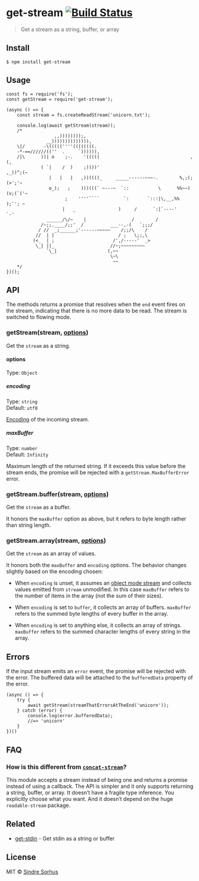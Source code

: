 get-stream [![Build Status](https://travis-ci.org/sindresorhus/get-stream.svg?branch=master)](https://travis-ci.org/sindresorhus/get-stream)
============================================================================================================================================

> Get a stream as a string, buffer, or array

Install
-------

    $ npm install get-stream

Usage
-----

    const fs = require('fs');
    const getStream = require('get-stream');

    (async () => {
        const stream = fs.createReadStream('unicorn.txt');

        console.log(await getStream(stream));
        /*
                      ,,))))))));,
                   __)))))))))))))),
        \|/       -\(((((''''((((((((.
        -*-==//////((''  .     `)))))),
        /|\      ))| o    ;-.    '(((((                                  ,(,
                 ( `|    /  )    ;))))'                               ,_))^;(~
                    |   |   |   ,))((((_     _____------~~~-.        %,;(;(>';'~
                    o_);   ;    )))(((` ~---~  `::           \      %%~~)(v;(`('~
                          ;    ''''````         `:       `:::|\,__,%%    );`'; ~
                         |   _                )     /      `:|`----'     `-'
                   ______/\/~    |                 /        /
                 /~;;.____/;;'  /          ___--,-(   `;;;/
                / //  _;______;'------~~~~~    /;;/\    /
               //  | |                        / ;   \;;,\
              (<_  | ;                      /',/-----'  _>
               \_| ||_                     //~;~~~~~~~~~
                   `\_|                   (,~~
                                           \~\
                                            ~~
        */
    })();

API
---

The methods returns a promise that resolves when the `end` event fires on the stream, indicating that there is no more data to be read. The stream is switched to flowing mode.

### getStream(stream, [options](#options))

Get the `stream` as a string.

#### options

Type: `Object`

##### encoding

Type: `string`  
Default: `utf8`

[Encoding](https://nodejs.org/api/buffer.html#buffer_buffer) of the incoming stream.

##### maxBuffer

Type: `number`  
Default: `Infinity`

Maximum length of the returned string. If it exceeds this value before the stream ends, the promise will be rejected with a `getStream.MaxBufferError` error.

### getStream.buffer(stream, [options](#options))

Get the `stream` as a buffer.

It honors the `maxBuffer` option as above, but it refers to byte length rather than string length.

### getStream.array(stream, [options](#options))

Get the `stream` as an array of values.

It honors both the `maxBuffer` and `encoding` options. The behavior changes slightly based on the encoding chosen:

-   When `encoding` is unset, it assumes an [object mode stream](https://nodesource.com/blog/understanding-object-streams/) and collects values emitted from `stream` unmodified. In this case `maxBuffer` refers to the number of items in the array (not the sum of their sizes).

-   When `encoding` is set to `buffer`, it collects an array of buffers. `maxBuffer` refers to the summed byte lengths of every buffer in the array.

-   When `encoding` is set to anything else, it collects an array of strings. `maxBuffer` refers to the summed character lengths of every string in the array.

Errors
------

If the input stream emits an `error` event, the promise will be rejected with the error. The buffered data will be attached to the `bufferedData` property of the error.

    (async () => {
        try {
            await getStream(streamThatErrorsAtTheEnd('unicorn'));
        } catch (error) {
            console.log(error.bufferedData);
            //=> 'unicorn'
        }
    })()

FAQ
---

### How is this different from [`concat-stream`](https://github.com/maxogden/concat-stream)?

This module accepts a stream instead of being one and returns a promise instead of using a callback. The API is simpler and it only supports returning a string, buffer, or array. It doesn’t have a fragile type inference. You explicitly choose what you want. And it doesn’t depend on the huge `readable-stream` package.

Related
-------

-   [get-stdin](https://github.com/sindresorhus/get-stdin) - Get stdin as a string or buffer

License
-------

MIT © [Sindre Sorhus](https://sindresorhus.com)
